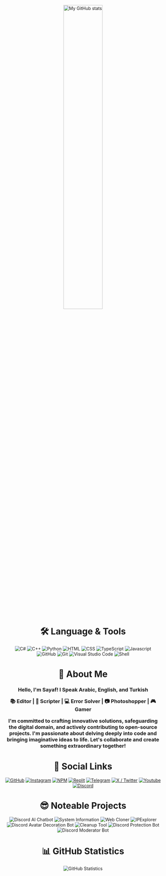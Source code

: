 <p align="center">
    <img src="[https://imgur.com/Z6mlT4T](https://user-images.githubusercontent.com/63050133/156676671-d5b2e362-97d4-4404-9447-dd71ddfea82f.gif)" alt="My GitHub stats" style="width: 50%;" />
  </p>
  
  <div align="center"> <h1 align="center"> 🛠 Language & Tools </h1> </div>
  
  <div align="center">
    <img src="https://imgur.com/KEjLMbm.png" alt="C#" />
    <img src="https://imgur.com/M7clnGu.png" alt="C++" />
    <img src="https://imgur.com/OVq7WwF.png" alt="Python" />
    <img src="https://imgur.com/3KvfKeH.png" alt="HTML" />
    <img src="https://imgur.com/JncbSGq.png" alt="CSS" />
    <img src="https://imgur.com/zw93EwM.png" alt="TypeScript" />
    <img src="https://imgur.com/J6J18Oq.png" alt="Javascript" />
    <img src="https://imgur.com/am2M8Sr.png " alt="GitHub" />
    <img src="https://imgur.com/23o6vBG.png" alt="Git" />
    <img src="https://imgur.com/5GBBmDh.png" alt="Visual Studio Code" />
    <img src="https://imgur.com/7RTXlBW.png" alt="Shell" />
  </div>
  
  <div align="center"> <h1 align="center"> 👋 About Me </h1> </div>
  
  <div align="center"> <h3 align="center"> 
  Hello, I'm Sayaf!
  I Speak Arabic, English, and Turkish
  
  📚 Editor | 📜 Scripter | 💻 Error Solver | 📷 Photoshopper | 🎮 Gamer
  
  I'm committed to crafting innovative solutions, safeguarding the digital domain, and actively contributing to open-source projects. I'm passionate about delving deeply into code and bringing imaginative ideas to life. Let's collaborate and create something extraordinary together!
  
  </h3>
  
  </div>
  
  <div align="center"> <h1 align="center"> 🔗 Social Links </h1> </div>
  
  <div align="center">
    <a href="https://github.com/SAYAF-14"><img src="https://imgur.com/3ODU5lj.png" alt="GitHub" /></a>
    <a href="https://www.instagram.com/sayaf_14"><img src="https://imgur.com/n2oyhCP.png" alt="Instagram" /></a>
    <a href="https://www.npmjs.com/~sayaf14"><img src="https://imgur.com/rVt9huZ.png" alt="NPM" /></a>
    <a href="https://replit.com/@SayafAlshami14"><img src="https://imgur.com/RkgoVR3.png" alt="Replit" /></a>
    <a href="https://t.me/alshami_14"><img src="https://imgur.com/6Y6wmmg.png" alt="Telegram" /></a>
    <a href="https://x.com/SayafAlshami"><img src="https://imgur.com/1jPpy8l.png" alt="X / Twitter" /></a>
    <a href="https://www.youtube.com/@sayaf_alshami"><img src="https://imgur.com/uYQleGv.png" alt="Youtube" /></a>
    <a href="https://discord.gg/XceSbdajVQ"><img src="https://imgur.com/Qcg8nxa.png" alt="Discord" /></a>
  </div>
  
  <div align="center"> <h1 align="center"> 😎 Noteable Projects </h1> </div>
  
  <div align="center">
    <img src="https://github-readme-stats.vercel.app/api/pin/?username=wickstudio&repo=discord-ai-chatbot&bg_color=30,020614,cfb360&title_color=a5a5a5&text_color=a5a5a5)](https://github.com/wickstudio/discord-ai-chatbot" alt="Discord AI Chatbot" />
    <img src="https://github-readme-stats.vercel.app/api/pin/?username=wickstudio&repo=System-Information&bg_color=30,020614,cfb360&title_color=a5a5a5&text_color=a5a5a5)](https://github.com/wickstudio/System-Information" alt="System Information" />
    <img src="https://github-readme-stats.vercel.app/api/pin/?username=wickstudio&repo=Web-Cloner&bg_color=30,020614,cfb360&title_color=a5a5a5&text_color=a5a5a5" alt="Web Cloner" />
    <img src="https://github-readme-stats.vercel.app/api/pin/?username=wickstudio&repo=IPExplorer&bg_color=30,020614,cfb360&title_color=a5a5a5&text_color=a5a5a5" alt="IPExplorer" />
    <img src="https://github-readme-stats.vercel.app/api/pin/?username=wickstudio&repo=Discord-Avatar-Decoration-Bot&bg_color=30,020614,cfb360&title_color=a5a5a5&text_color=a5a5a5)](https://github.com/wickstudio/System-Information" alt="Discord Avatar Decoration Bot" />
    <img src="https://github-readme-stats.vercel.app/api/pin/?username=wickstudio&repo=cleanup-tool&bg_color=30,020614,cfb360&title_color=a5a5a5&text_color=a5a5a5" alt="Cleanup Tool" />
    <img src="https://github-readme-stats.vercel.app/api/pin/?username=wickstudio&repo=discord-protection-bot&bg_color=30,020614,cfb360&title_color=a5a5a5&text_color=a5a5a5)](https://github.com/wickstudio/discord-protection-bot" alt="Discord Protection Bot" />
    <img src="https://github-readme-stats.vercel.app/api/pin/?username=wickstudio&repo=discord-moderator-bot&bg_color=30,020614,cfb360&title_color=a5a5a5&text_color=a5a5a5)](https://github.com/wickstudio/discord-moderator-bot" alt="Discord Moderator Bot" />
  </div>
  
  <div align="center"> <h1 align="center"> 📊 GitHub Statistics </h1> </div>
  
  <div align="center">
    <img src="https://github-readme-stats.vercel.app/api?username=SAYAF-14&show_icons=true&show=reviews,discussions_started,discussions_answered,prs_merged,prs_merged_percentage&bg_color=30,020614,cfb360&title_color=a5a5a5&text_color=a5a5a5" alt="GitHub Statistics" />
  </div>
  
